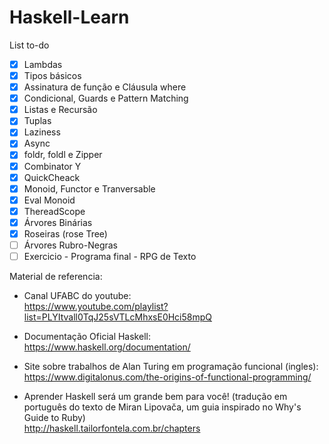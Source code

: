 # Haskell-Learn 
  
 List to-do
 - [x] Lambdas
 - [x] Tipos básicos
 - [x] Assinatura de função e Cláusula where
 - [x] Condicional, Guards e Pattern Matching
 - [x] Listas e Recursão
 - [x] Tuplas
 - [x] Laziness
 - [x] Async 
 - [x] foldr, foldl e Zipper
 - [x] Combinator Y
 - [x] QuickCheack
 - [x] Monoid, Functor e Tranversable
 - [x] Eval Monoid
 - [x] ThereadScope
 - [x] Árvores Binárias
 - [x] Roseiras (rose Tree)
 - [ ] Árvores Rubro-Negras
 - [ ] Exercicio - Programa final - RPG de Texto

Material de referencia:
 - Canal UFABC do youtube: <br>
 https://www.youtube.com/playlist?list=PLYItvall0TqJ25sVTLcMhxsE0Hci58mpQ
 
 - Documentação Oficial Haskell: <br>
 https://www.haskell.org/documentation/
 
 - Site sobre trabalhos de Alan Turing em programação funcional (ingles): <br>
 https://www.digitalonus.com/the-origins-of-functional-programming/
 
 - Aprender Haskell será um grande bem para você! (tradução em português do texto de Miran Lipovača, um guia inspirado no Why's Guide to Ruby) <br>
 http://haskell.tailorfontela.com.br/chapters
 
